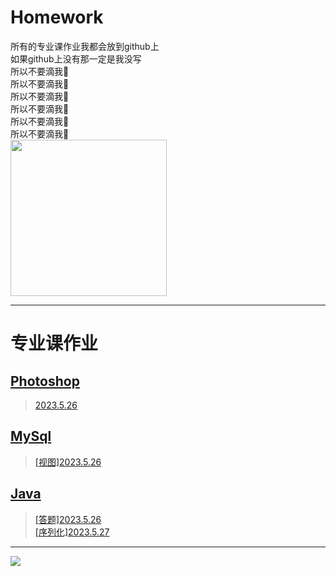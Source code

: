 # Homework
所有的专业课作业我都会放到github上    
如果github上没有那一定是我没写  
所以不要滴我🙏  
所以不要滴我🙏  
所以不要滴我🙏  
所以不要滴我🙏  
所以不要滴我🙏  
所以不要滴我🙏  
<span><img src='https://i.imgtg.com/2023/05/26/Oau9CD.png' height='250px' weight='250px'></span>
****
# 专业课作业
## [Photoshop](PS)
>[2023.5.26](PS/2023.5.26)
## [MySql](MySql)
>[[视图]2023.5.26](MySql/2023.5.26)
## [Java](Java)
>[[答题]2023.5.26](Java/2023.5.26/2023.5.26.md)  
>[[序列化]2023.5.27](Java/序列化2023.5.27)
****
  <span><img src='https://i.imgtg.com/2023/05/26/Oau2nF.png'></span>
